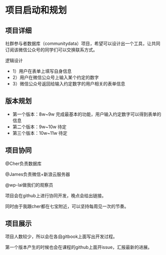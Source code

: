 # 项目启动和规划


## 项目详细
社群参与者数据库（communitydata）项目，希望可以设计出一个工具，让共同订阅该微信公众号的同学们可以交换联系方式。

逻辑设计
* 1）用户在表单上填写自身信息
* 2）用户在微信公众号上输入某个约定的数字
* 3）微信公众号返回给输入约定数字的用户相关的表单信息


## 版本规划
* 第一个版本：8w~9w 完成最基本的功能，用户输入约定数字可以得到表单的信息
* 第二个版本：9w~10w 待定
* 第三个版本：10w~11w 待定


## 项目协同

@Cher负责数据库

@James负责微信+新浪云服务器

@wp-lai做我们的观察员

项目会在github上进行协同开发，晚点会给出链接。

同时由于我跟cher都在七宝附近，可以坚持每周见一次的节奏。



## 项目展示
项目人数较少，所以会在各自gitbook上面写出开发过程。

第一个版本产生的时候也会在课程的github上面开issue，汇报最新的进展。







